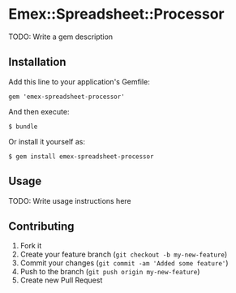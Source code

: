 # Emex::Spreadsheet::Processor

TODO: Write a gem description

## Installation

Add this line to your application's Gemfile:

    gem 'emex-spreadsheet-processor'

And then execute:

    $ bundle

Or install it yourself as:

    $ gem install emex-spreadsheet-processor

## Usage

TODO: Write usage instructions here

## Contributing

1. Fork it
2. Create your feature branch (`git checkout -b my-new-feature`)
3. Commit your changes (`git commit -am 'Added some feature'`)
4. Push to the branch (`git push origin my-new-feature`)
5. Create new Pull Request
